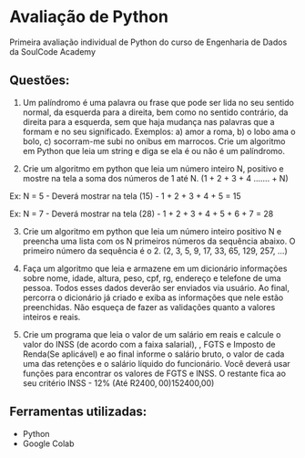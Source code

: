 # Avaliação de Python
Primeira avaliação individual de Python do curso de Engenharia de Dados da SoulCode Academy

## Questões:
1) Um palíndromo é uma palavra ou frase que pode ser lida no seu sentido normal, da esquerda para a direita, bem como no sentido contrário, da direita para a esquerda, sem que haja mudança nas palavras que a formam e no seu significado. Exemplos: a) amor a roma, b) o lobo ama o bolo, c) socorram-me subi no onibus em marrocos. Crie um algoritmo em Python que leia um string e diga se ela é ou não é um palíndromo.


2) Crie um algoritmo em python que leia um número inteiro N, positivo e mostre na tela a soma dos números de 1 até N. (1 + 2 + 3 + 4 ……. + N)

Ex: N = 5      -     Deverá mostrar na tela (15)             -     1 + 2 + 3 + 4 + 5 = 15

Ex: N = 7      -     Deverá mostrar na tela (28)             -     1 + 2 + 3 + 4 + 5 + 6 + 7 = 28


3) Crie um algoritmo em python que leia um número inteiro positivo N e preencha uma lista com os N primeiros números da sequência abaixo. O primeiro número da sequência é o 2.
(2, 3, 5, 9, 17, 33, 65, 129, 257, ...)


4) Faça um algoritmo que leia e armazene em um dicionário informações sobre nome, idade, altura, peso, cpf, rg,  endereço e telefone de uma pessoa. Todos esses dados deverão ser enviados via usuário. Ao final, percorra o dicionário já criado e exiba as informações que nele estão preenchidas. Não esqueça de fazer as validações quanto a valores inteiros e reais.


5) Crie um programa que leia o valor de um salário em reais e calcule o valor do INSS (de acordo com a faixa salarial), , FGTS e Imposto de Renda(Se aplicável) e ao final informe o salário bruto, o valor de cada uma das retenções e o salário líquido do funcionário. Você deverá usar funções para encontrar os valores de FGTS e INSS. O restante fica ao seu critério
INSS - 
12% (Até R$2400,00)
15% (Acima de R$2400,00)

## Ferramentas utilizadas:
* Python
* Google Colab
